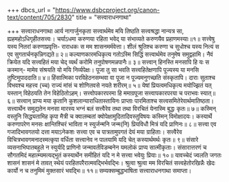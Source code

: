 +++
dbcs_url = "https://www.dsbcproject.org/canon-text/content/705/2830"
title = "सत्त्वाराधनगाथा"

+++
सत्त्वाराधनगाथा
आर्य नागार्जुनकृता
सत्त्वार्थमेव मयि तिष्ठति सत्त्वश्रद्धा
नान्यत्र सा, ह्यहमहोऽधिगृहीतसत्त्वः। 
चर्याऽधमा करुणया रहिता भवेद् या 
संभाव्यते करुणयैव प्रहाणमस्याः॥१॥
सत्त्वेषु यस्य नितरां करुणाप्रवृत्ति-
राराधकः स मम शासनमर्मवेत्ता। 
शीलं श्रुतिश्च करुणा च सुधोश्च यस्य 
नित्यं स एव सुगतार्चनकृन्निगद्यते॥ २॥
कल्याणकारमधिकृत्य गतोऽस्मि सिद्धिं 
सत्त्वार्थमेव तनुमेष समुद्वहामि। 
नैवं क्रियेत यदि सत्त्वहितं मया चेद् 
व्यर्थं करोमि तनुपोषणमन्नपानैः॥ ३॥
सत्त्वान् हिनस्ति मनसापि हि यः स कस्मान्-
मामेव संश्रयति यो मयि निर्व्यपेक्षः। 
पूजा तु सा भवति सत्त्वहितेक्षणापि 
पूज्यस्य या मनसि तुष्टिमुपाददाति॥ ४॥
हिंसात्मिका परविहेठनसम्भवा वा 
पूजा न पूज्यमनुगच्छति संस्कृतापि। 
दाराः सुताश्च विभवश्च महत्त्व (च्च) राज्यं 
मांसं च शोणितवसे नयते शरीरम्॥ ५॥
येषां प्रियत्वमधिकृत्य मयोज्झितं यत् 
यस्तान् विहेठयति तेन विहेठितोऽहम्। 
सत्त्वोपकारपरमा हि ममाग्रपूजा 
सत्त्वापकारपरया च पराभवः स्यात्॥ ६॥
सत्त्वान् प्राप्य मया कृतानि कुशलान्याराधितास्तायिनः 
प्राप्ताः पारमिताश्च सत्त्वसमितेरेवार्थमातिष्ठता। 
सत्त्वार्थेन समुद्यतेन मनसा मारस्य भग्नं बलं 
सत्त्वैरेव तथा तथा विरचितं येनास्मि बुद्धः कृतः॥ ७॥
कस्मिन् वस्तुनि सिद्ध्यतामिह कृपा मैत्री च क्वालम्बतां 
क्वोपेक्षामुदितादिवस्तुविषयः कस्मिन् विमोक्षादयः। 
कस्यार्थे करुणापरेण मनसः क्षान्तिश्चिरं भाविता 
न स्युर्जन्मनि जन्म(नि) प्रियविधौ मित्रं यदि प्राणिनः॥ ८॥
सत्त्वा एव गजादिभावगतयो दत्ता मयाऽनेकशः 
सत्त्वा एव च पात्रतामुपगतं देयं मया ग्राहिताः। 
सत्त्वैरेव विचित्रभावगमनादस्मत्कृपा वर्धिता 
सत्त्वानेव न पालयामि यदि चेत् कस्यार्थमर्थः कृतः॥ ९॥
संसारे व्यसनाभिघातबहुले न स्युर्यदि प्राणिनो 
जन्मावर्तविडम्बनेन यमलोकं प्राप्य सात्मीकृताः। 
संसारात्तरणं च सौगतमिदं महात्म्यमत्यद्भुतं 
कस्यार्थेन समीहितं यदि न मे सत्त्वा भवेयुः प्रियाः॥ १०॥
यावच्चेदं ज्वलति जगतः शासनं शासनं मे 
तावत् स्थेयं परहितपरैरात्मवद्भिर्भवद्भिः। 
श्रुत्वा श्रुत्वा मम विरचितं सत्त्वहेतोरखिन्नैः 
खेदः कार्यो न च तनुमिमं मुक्तसारं भवद्भिः॥ ११॥
सम्यक्सम्बुद्धभाषिता सत्त्वाराधनगाथा समाप्ता।
